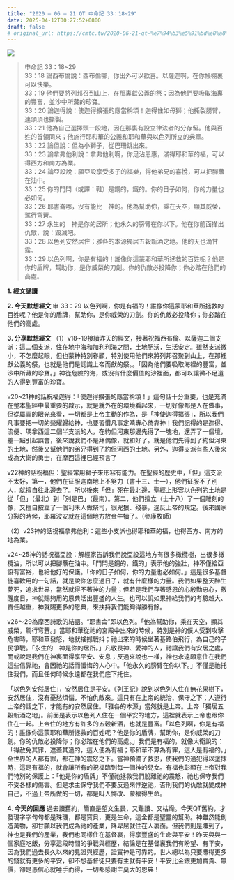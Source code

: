 ```yaml
---
title: "2020 – 06 – 21 QT 申命記 33：18~29"
date: 2025-04-12T00:27:52+0800
draft: false
# original_url: https://cmtc.tw/2020-06-21-qt-%e7%94%b3%e5%91%bd%e8%a8%98-33%ef%bc%9a1829
---
```


![](/images/qt.jpg)
> 申命記 33：18\~29  
> 33：18 論西布倫說：西布倫哪，你出外可以歡喜。以薩迦啊，在你帳棚裏可以快樂。  
> 33：19 他們要將列邦召到山上，在那裏獻公義的祭；因為他們要吸取海裏的豐富，並沙中所藏的珍寶。  
> 33：20 論迦得說：使迦得擴張的應當稱頌！迦得住如母獅；他撕裂膀臂，連頭頂也撕裂。  
> 33：21 他為自己選擇頭一段地，因在那裏有設立律法者的分存留。他與百姓的首領同來；他施行耶和華的公義和耶和華與以色列所立的典章。  
> 33：22 論但說：但為小獅子，從巴珊跳出來。  
> 33：23 論拿弗他利說：拿弗他利啊，你足沾恩惠，滿得耶和華的福，可以得西方和南方為業。  
> 33：24 論亞設說：願亞設享受多子的福樂，得他弟兄的喜悅，可以把腳蘸在油中。  
> 33：25 你的門閂（或譯：鞋）是銅的，鐵的。你的日子如何，你的力量也必如何。  
> 33：26 耶書崙哪，沒有能比　神的。他為幫助你，乘在天空，顯其威榮，駕行穹蒼。  
> 33：27 永生的　神是你的居所；他永久的膀臂在你以下。他在你前面攆出仇敵，說：毀滅吧。  
> 33：28 以色列安然居住；雅各的本源獨居五穀新酒之地。他的天也滴甘露。  
> 33：29 以色列啊，你是有福的！誰像你這蒙耶和華所拯救的百姓呢？他是你的盾牌，幫助你，是你威榮的刀劍。你的仇敵必投降你；你必踏在他們的高處。

**1. 經文誦讀**

**2.  今天默想經文**
申 33：29 以色列啊，你是有福的！誰像你這蒙耶和華所拯救的百姓呢？他是你的盾牌，幫助你，是你威榮的刀劍。你的仇敵必投降你；你必踏在他們的高處。

**3. 分享默想經文**
（1）v18\~19接續昨天的經文，接著祝福西布倫、以薩迦二個支派：這二個支派，住在地中海和加利利海之間，土地肥沃，生活安定。雖然支派微小，不怎麼起眼，但也蒙神特別眷顧，特別使用他們來將列邦召聚到山上，在那裡獻公義的祭，也就是他們是認識上帝而獻的祭。。「因為他們要吸取海裡的豐富，並沙中所藏的珍寶。」神從危險的海，或沒有什麼價值的沙裡面，都可以讓微不足道的人得到豐富的珍寶。

v20\~21神的話祝福迦得：「使迦得擴張的應當稱頌！」這句話十分重要，也是充滿在整本聖經中最重要的啟示，就是就外在的環境看起來，一切好像都是人在做事，但從屬靈的眼光來看，一切都是上帝主動的作為，是「神使迦得擴張」，所以我們凡事要把一切的榮耀歸給神，也要習慣凡事定睛專心倚靠神！我們記得的是迦得、流便、瑪拿西這二個半支派的人，在約但河東那邊先得了一塊地，還弄了一個壇，差一點引起誤會，後來說我們不是拜偶像，就和好了。就是他們先得到了約但河東的土地，然後又幫他們的弟兄得到了約但河西的土地。另外，迦得支派有些人後來成為大衛的勇士，在摩西這裡已經預言了

v22神的話祝福但：聖經常用獅子來形容有能力。在聖經的歷史中，「但」這支派不太好，第一，他們在征服迦南地上不努力（書十三、士一），他們征服不了別人，就擅自往北邊去了。所以後來「但」死在最北邊，聖經上形容以色列的土地是從「但」（最北）到「別是巴」（最南）。第二，他們擅立（士十八）了一個雕刻的像，又擅自按立了一個利未人做祭司，很兇狠、殘暴，違反上帝的規定。後來國家分裂的時候，耶羅波安就在這個地方放金牛犢了。（參康牧師）

（2）v23神的話祝福拿弗他利：這些小支派也得耶和華的福，也得西方、南方的地為業。

v24\~25神的話祝福亞設：解經家告訴我們說亞設這地方有很多橄欖樹，出很多橄欖油，所以可以把腳蘸在油中。「門閂是銅的，鐵的」表示他的強壯，神不僅給亞設有富裕，也給他好的保護。「你的日子如何，你的力量也必如何。」這是很多基督徒喜歡用的一句話，就是說你怎麼過日子，就有什麼樣的力量。我們如果整天醉生夢死，追求世界，當然就得不著神的力量；但若是我們存著感恩的心殷勤忠心，儆醒度日，神就賜夠用的恩典活出豐盛的人生。也可以說如果神給我們的考驗越大、責任越重，神就賜更多的恩典，來扶持我們能夠得勝有餘。

v26～29為摩西詩歌的結語。“耶書侖”即以色列。「他為幫助你，乘在天空，顯其威榮，駕行穹蒼。」當耶和華從祂的宮殿中出來的時候，特別是神的僕人受到攻擊危害時，耶和華發怒，地就搖撼戰抖；祂出來的時候坐著基路伯飛行，為自己的子民爭戰。「永生的　神是你的居所。」凡敬畏神、愛神的人，祂讓我們有安居之處，而或說是我們在神裏面得享平安、安息；反過來說也一樣，神也永遠願意住在我們這些信靠祂，會因祂的話而懺悔的人心中。「他永久的膀臂在你以下。」不僅是祂托住我們，而且任何時候永遠都在我們底下托住。

「以色列安然居住」，安然居住是平安。《列王記》說到以色列人住在無花果樹下，安然居住，沒有憂愁煩惱，不怕仇敵來。這只有在上帝的統治、保守之下；人遵行上帝的話之下，才能有的安然居住。「雅各的本源」當然就是上帝。上帝「獨居五穀新酒之地」。前面是表示以色列人住在一個平安的地方，這裡就表示上帝也跟你住在一起。上帝住的地方有許多的五穀新酒，也就是豐富。「以色列啊，你是有福的！誰像你這蒙耶和華所拯救的百姓呢？他是你的盾牌，幫助你，是你威榮的刀劍。你的仇敵必投降你；你必踏在他們的高處。」我們是有福的，就像大衛說的：「得赦免其罪，遮蓋其過的，這人便為有福；耶和華不算為有罪，這人是有福的。」全世界的人都有罪，都在神的震怒之下。當神預備了救恩，使我們的過犯得以塗抹時，這是有福的，就會讓所有的祝福臨到每一個神的兒女。有福也彰顯在上帝對我們特別的保護上：「他是你的盾牌」不僅祂拯救我們脫離祂的震怒，祂也保守我們不受各樣的傷害。但是求主保守我們不要反過來悖逆祂，否則我們的仇敵就變成神自己，不過上帝所做的一切，都是叫人悔改、蒙福得生命。

**4. 今天的回應**
過去讀舊約，簡直是望文生畏，又難讀、又枯燥。今天QT舊約，才發現字字句句都是珠璣，都是寶貝，更是生命，這全都是聖靈的幫助。神雖然能創造萬物，卻甘願以我們成為祂的產業，降卑屈就住在人裏面。但我們則是賺到了，神也是我們的產業，我們也同樣住在基督裏，得享豐盛的生命與平安！昨天與與一個家庭吃飯，分享這段時間的爭戰與經歷，結論是在基督裏我們有盼望、有平安，因為我們過去長久以來的見證與經歷，證實神是可靠的。世人總以為只要賺得更多的錢就有更多的平安，卻不想基督徒只要有主就有平安！平安比金銀更加寶貴、無價，卻是憑信心就唾手而得，一切都感謝主莫大的恩典！
